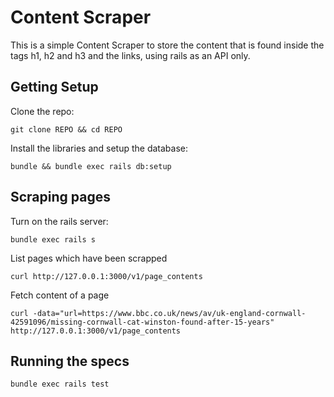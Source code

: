 # Content Scraper

This is a simple Content Scraper to store the content that is found inside the tags h1, h2 and h3 and the links, using rails as an API only.

## Getting Setup

Clone the repo:

    git clone REPO && cd REPO
    
Install the libraries and setup the database:

    bundle && bundle exec rails db:setup

## Scraping pages

Turn on the rails server:

    bundle exec rails s

List pages which have been scrapped

    curl http://127.0.0.1:3000/v1/page_contents

Fetch content of a page

    curl -data="url=https://www.bbc.co.uk/news/av/uk-england-cornwall-42591096/missing-cornwall-cat-winston-found-after-15-years" http://127.0.0.1:3000/v1/page_contents


## Running the specs

    bundle exec rails test
